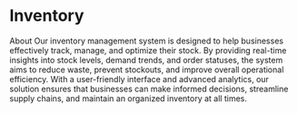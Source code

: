# Inventory
About
Our inventory management system is designed to help businesses effectively track, manage, and optimize their stock. By providing real-time insights into stock levels, demand trends, and order statuses, the system aims to reduce waste, prevent stockouts, and improve overall operational efficiency. With a user-friendly interface and advanced analytics, our solution ensures that businesses can make informed decisions, streamline supply chains, and maintain an organized inventory at all times.
